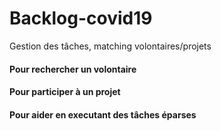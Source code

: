 # Backlog-covid19
Gestion des tâches, matching volontaires/projets

#### Pour rechercher un volontaire

#### Pour participer à un projet

#### Pour aider en executant des tâches éparses
